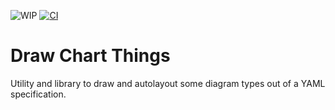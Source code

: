 ![WIP](https://img.shields.io/badge/work%20in%20progress-red)
[![CI](https://github.com/OkieOth/draw.chart.things/actions/workflows/ci.yml/badge.svg?branch=main&event=push)](https://github.com/OkieOth/draw.chart.things/actions/workflows/ci.yml)
# Draw Chart Things

Utility and library to draw and autolayout some diagram types
out of a YAML specification.
